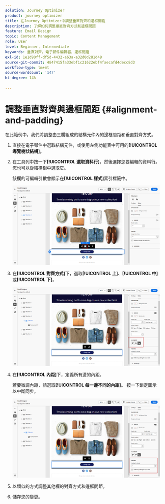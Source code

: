 ```yaml
---
solution: Journey Optimizer
product: journey optimizer
title: 在Journey Optimizer中調整垂直對齊和邊框間距
description: 了解如何調整垂直對齊方式和邊框間距
feature: Email Design
topic: Content Management
role: User
level: Beginner, Intermediate
keywords: 垂直對齊，電子郵件編輯器，邊框間距
exl-id: 1e1d90ff-df5d-4432-a63a-a32d0d281d48
source-git-commit: 4847415fa33ebf1c21622ebf4faecafd4decc8d3
workflow-type: tm+mt
source-wordcount: '147'
ht-degree: 14%

---
```


# 調整垂直對齊與邊框間距 {#alignment-and-padding}

在此範例中，我們將調整由三欄組成的結構元件內的邊框間距和垂直對齊方式。

1. 直接在電子郵件中選取結構元件，或使用左側功能表中可用的&#x200B;**[!UICONTROL 導覽樹狀結構]**。

1. 在工具列中按一下&#x200B;**[!UICONTROL 選取資料行]**，然後選擇您要編輯的資料行。 您也可以從結構樹中選取它。

   該欄的可編輯引數會顯示在&#x200B;**[!UICONTROL 樣式]**&#x200B;索引標籤中。

   ![](assets/alignment_2.png)

1. 在&#x200B;**[!UICONTROL 對齊方式]**&#x200B;下，選取&#x200B;**[!UICONTROL 上]**、**[!UICONTROL 中]**&#x200B;或&#x200B;**[!UICONTROL 下]**。

   ![](assets/alignment_3.png)

1. 在&#x200B;**[!UICONTROL 內距]**&#x200B;下，定義所有邊的內距。

   若要微調內距，請選取&#x200B;**[!UICONTROL 每一邊不同的內距]**。 按一下鎖定圖示以中斷同步。

   ![](assets/alignment_4.png)

1. 以類似的方式調整其他欄的對齊方式和邊框間距。

1. 儲存您的變更。
